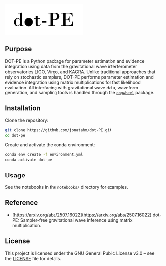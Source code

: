 ![dot-pe logo](dot-pe-logo-white-bg.png)

## Purpose

DOT-PE is a Python package for parameter estimation and evidence integration using data from the gravitational wave interferometer observatories LIGO, Virgo, and KAGRA. Unlike traditional approaches that rely on stochastic samplers, DOT-PE performs parameter estimation and evidence integration using matrix multiplications for fast likelihood evaluation. All interfacing with gravitational wave data, waveform generation, and sampling tools is handled through the [`cogwheel`](https://github.com/jroulet/cogwheel) package.

## Installation

Clone the repository:
```bash
git clone https://github.com/jonatahm/dot-PE.git
cd dot-pe
```

Create and activate the conda environment:
```bash
conda env create -f environment.yml
conda activate dot-pe
```

## Usage

See the notebooks in the `notebooks/` directory for examples.

## Reference

- [https://arxiv.org/abs/2507.16022](https://arxiv.org/abs/2507.16022) dot-PE: Sampler-free gravitational wave inference using matrix multiplication.

## License

This project is licensed under the GNU General Public License v3.0 – see the [LICENSE](LICENSE) file for details. 

